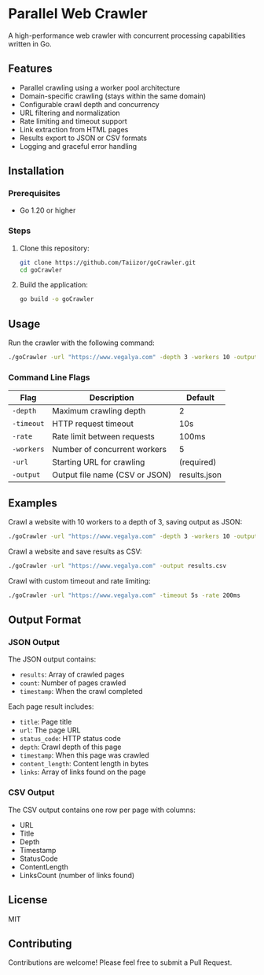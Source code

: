 # Parallel Web Crawler

A high-performance web crawler with concurrent processing capabilities written in Go.

## Features

- Parallel crawling using a worker pool architecture
- Domain-specific crawling (stays within the same domain)
- Configurable crawl depth and concurrency
- URL filtering and normalization
- Rate limiting and timeout support 
- Link extraction from HTML pages
- Results export to JSON or CSV formats
- Logging and graceful error handling

## Installation

### Prerequisites

- Go 1.20 or higher

### Steps

1. Clone this repository:
   ```bash
   git clone https://github.com/Taiizor/goCrawler.git
   cd goCrawler
   ```

2. Build the application:
   ```bash
   go build -o goCrawler
   ```

## Usage

Run the crawler with the following command:

```bash
./goCrawler -url "https://www.vegalya.com" -depth 3 -workers 10 -output results.json
```

### Command Line Flags

| Flag | Description | Default |
|------|-------------|---------|
| `-depth` | Maximum crawling depth | 2 |
| `-timeout` | HTTP request timeout | 10s |
| `-rate` | Rate limit between requests | 100ms |
| `-workers` | Number of concurrent workers | 5 |
| `-url` | Starting URL for crawling | (required) |
| `-output` | Output file name (CSV or JSON) | results.json |

## Examples

Crawl a website with 10 workers to a depth of 3, saving output as JSON:
```bash
./goCrawler -url "https://www.vegalya.com" -depth 3 -workers 10 -output results.json
```

Crawl a website and save results as CSV:
```bash
./goCrawler -url "https://www.vegalya.com" -output results.csv
```

Crawl with custom timeout and rate limiting:
```bash
./goCrawler -url "https://www.vegalya.com" -timeout 5s -rate 200ms
```

## Output Format

### JSON Output

The JSON output contains:
- `results`: Array of crawled pages
- `count`: Number of pages crawled
- `timestamp`: When the crawl completed

Each page result includes:
- `title`: Page title
- `url`: The page URL
- `status_code`: HTTP status code
- `depth`: Crawl depth of this page
- `timestamp`: When this page was crawled
- `content_length`: Content length in bytes
- `links`: Array of links found on the page

### CSV Output

The CSV output contains one row per page with columns:
- URL
- Title
- Depth
- Timestamp
- StatusCode
- ContentLength
- LinksCount (number of links found)

## License

MIT

## Contributing

Contributions are welcome! Please feel free to submit a Pull Request. 